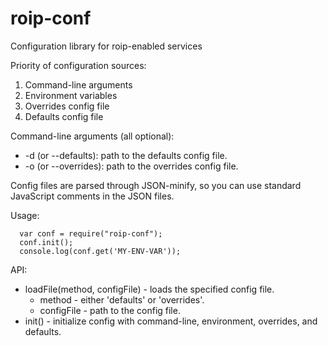 roip-conf
=========

Configuration library for roip-enabled services

Priority of configuration sources:

1.  Command-line arguments
2.  Environment variables
3.  Overrides config file 
4.  Defaults config file

Command-line arguments (all optional):

* -d (or --defaults): path to the defaults config file.
* -o (or --overrides): path to the overrides config file.

Config files are parsed through JSON-minify, so you can use standard JavaScript comments in the JSON files.

Usage:
```
  var conf = require("roip-conf");
  conf.init();
  console.log(conf.get('MY-ENV-VAR'));
```

API:
* loadFile(method, configFile) - loads the specified config file.
    * method - either 'defaults' or 'overrides'.   
    * configFile - path to the config file.
* init() - initialize config with command-line, environment, overrides, and defaults.